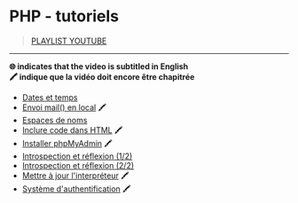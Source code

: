 # PHP - tutoriels

> [PLAYLIST YOUTUBE](https://www.youtube.com/playlist?list=PLrSOXFDHBtfEgg_cDMFLWj3hmdG9_2MR2)

---

**🌐 indicates that the video is subtitled in English**<br>
**🖍 indique que la vidéo doit encore être chapitrée**

+ [Dates et temps](https://www.youtube.com/watch?v=DsxEDTF66TY)
+ [Envoi mail() en local](https://www.youtube.com/watch?v=Fywr8gIVdLY) 🖍
+ [Espaces de noms](https://www.youtube.com/watch?v=K1Q4ZkJUfEg)
+ [Inclure code dans HTML](https://www.youtube.com/watch?v=n6nid7YgvxI) 🖍
+ [Installer phpMyAdmin](https://www.youtube.com/watch?v=S0mR_Gl7Rg4) 🖍
+ [Introspection et réflexion (1/2)](https://www.youtube.com/watch?v=DWLynPX8yiM)
+ [Introspection et réflexion (2/2)](https://www.youtube.com/watch?v=ShCuryJFUPs)
+ [Mettre à jour l'interpréteur](https://www.youtube.com/watch?v=wPFqy_QvWjs) 🖍
+ [Système d'authentification](https://www.youtube.com/watch?v=u5HqEgBxtss) 🖍
